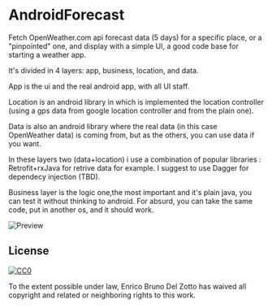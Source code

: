 # AndroidForecast

Fetch OpenWeather.com api forecast data (5 days) for a specific place, 
or a "pinpointed" one, and display with a simple UI, a good code base for starting a weather app.

It's divided in 4 layers: app, business, location, and data.

App is the ui and the real android app, with all UI staff.

Location is an android library in which is implemented the location controller 
(using a gps data from google location controller and from the plain one). 

Data is also an android library where the real data (in this case OpenWeather data) is coming from,
but as the others, you can use data if you want.

In these layers two (data+location) i use a combination of popular libraries : Retrofit+rxJava for 
retrive data for example. I suggest to use Dagger for dependecy injection (TBD).

Business layer is the logic one,the most important and it's plain java, you can test it
without thinking to android. For absurd, you can take the same code, put 
in another os, and it should work.


![Preview](https://s23.postimg.org/idl7jitaz/forecast_nexus5x_portrait.png)


## License

[![CC0](https://licensebuttons.net/p/zero/1.0/88x31.png)](http://creativecommons.org/publicdomain/zero/1.0/)

To the extent possible under law, Enrico Bruno Del Zotto has waived all copyright and related or neighboring rights to this work.
